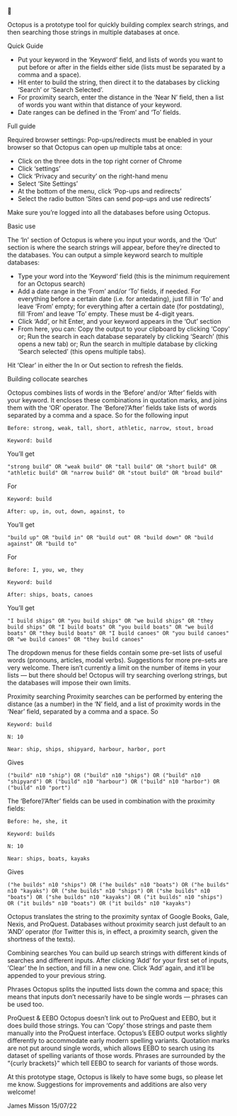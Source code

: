 🐙

Octopus is a prototype tool for quickly building complex search strings, and then searching those strings in multiple databases at once.

Quick Guide
  -	Put your keyword in the ‘Keyword’ field, and lists of words you want to put before or after in the fields either side (lists must be separated by a comma and a space).
  -	Hit enter to build the string, then direct it to the databases by clicking ‘Search’ or ‘Search Selected’.
  -	For proximity search, enter the distance in the ‘Near N’ field, then a list of words you want within that distance of your keyword.
  -	Date ranges can be defined in the ‘From’ and ‘To’ fields.


Full guide

Required browser settings: Pop-ups/redirects must be enabled in your browser so that Octopus can open up multiple tabs at once:

  -	Click on the three dots in the top right corner of Chrome
  -	Click ‘settings’
  -	Click ‘Privacy and security’ on the right-hand menu
  -	Select ‘Site Settings’
  -	At the bottom of the menu, click ‘Pop-ups and redirects’
  -	Select the radio button ‘Sites can send pop-ups and use redirects’

Make sure you’re logged into all the databases before using Octopus.

Basic use 

The ‘In’ section of Octopus is where you input your words, and the ‘Out’ section is where the search strings will appear, before they’re directed to the databases. You can output a simple keyword search to multiple databases:
  -	Type your word into the ‘Keyword’ field (this is the minimum requirement for an Octopus search)
  -	Add a date range in the ‘From’ and/or ‘To’ fields, if needed. For everything before a certain date (i.e. for antedating), just fill in ‘To’ and leave ‘From’ empty; for everything after a certain date (for postdating), fill ‘From’ and leave ‘To’ empty. These must be 4-digit years.
  -	Click ‘Add’, or hit Enter, and your keyword appears in the ‘Out’ section
  -	From here, you can: Copy the output to your clipboard by clicking ‘Copy' or; Run the search in each database separately by clicking ‘Search’ (this opens a new tab) or; Run the search in multiple database by clicking ‘Search selected’ (this opens multiple tabs).
    
Hit ‘Clear’ in either the In or Out section to refresh the fields.

Building collocate searches

Octopus combines lists of words in the ‘Before’ and/or ‘After’ fields with your keyword. It encloses these combinations in quotation marks, and joins them with the ‘OR’ operator. The ‘Before’/’After’ fields take lists of words separated by a comma and a space. So for the following input

    Before: strong, weak, tall, short, athletic, narrow, stout, broad

    Keyword: build

You’ll get

    "strong build" OR "weak build" OR "tall build" OR "short build" OR "athletic build" OR "narrow build" OR "stout build" OR "broad build"
  
For

    Keyword: build

    After: up, in, out, down, against, to
  
You’ll get 

    "build up" OR "build in" OR "build out" OR "build down" OR "build against" OR "build to"
  
For 

    Before: I, you, we, they

    Keyword: build

    After: ships, boats, canoes
  
You’ll get

    "I build ships" OR "you build ships" OR "we build ships" OR "they build ships" OR "I build boats" OR "you build boats" OR "we build boats" OR "they build boats" OR "I build canoes" OR "you build canoes" OR "we build canoes" OR "they build canoes"

The dropdown menus for these fields contain some pre-set lists of useful words (pronouns, articles, modal verbs). Suggestions for more pre-sets are very welcome.
There isn’t currently a limit on the number of items in your lists — but there should be! Octopus will try searching overlong strings, but the databases will impose their own limits. 

Proximity searching
Proximity searches can be performed by entering the distance (as a number) in the ‘N’ field, and a list of proximity words in the ‘Near’  field, separated by a comma and a space. So

    Keyword: build

    N: 10

    Near: ship, ships, shipyard, harbour, harbor, port

Gives

    ("build" n10 "ship") OR ("build" n10 "ships") OR ("build" n10 "shipyard") OR ("build" n10 "harbour") OR ("build" n10 "harbor") OR ("build" n10 "port")

The ‘Before’/’After’ fields can be used in combination with the proximity fields:

    Before: he, she, it

    Keyword: builds

    N: 10

    Near: ships, boats, kayaks

Gives

    ("he builds" n10 "ships") OR ("he builds" n10 "boats") OR ("he builds" n10 "kayaks") OR ("she builds" n10 "ships") OR ("she builds" n10 "boats") OR ("she builds" n10 "kayaks") OR ("it builds" n10 "ships") OR ("it builds" n10 "boats") OR ("it builds" n10 "kayaks")
  
Octopus translates the string to the proximity syntax of Google Books, Gale, Nexis, and ProQuest. Databases without proximity search just default to an ‘AND’ operator (for Twitter this is, in effect, a proximity search, given the shortness of the texts).

Combining searches
You can build up search strings with different kinds of searches and different inputs. After clicking ‘Add’ for your first set of inputs, ‘Clear’ the In section, and fill in a new one. Click ‘Add’ again, and it’ll be appended to your previous string.

Phrases
Octopus splits the inputted lists down the comma and space; this means that inputs don’t necessarily have to be single words — phrases can be used too.

ProQuest & EEBO
Octopus doesn’t link out to ProQuest and EEBO, but it does build those strings. You can ‘Copy’ those strings and paste them manually into the ProQuest interface.
Octopus’s EEBO output works slightly differently to accommodate early modern spelling variants. Quotation marks are not put around single words, which allows EEBO to search using its dataset of spelling variants of those words. Phrases are surrounded by the “{curly brackets}” which tell EEBO to search for variants of those words.

At this prototype stage, Octopus is likely to have some bugs, so please let me know. Suggestions for improvements and additions are also very welcome!

James Misson
15/07/22


